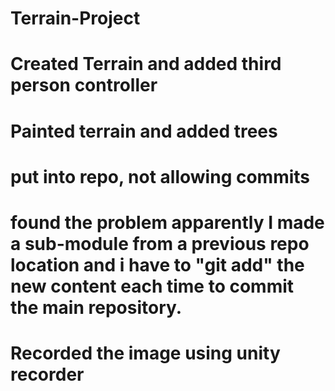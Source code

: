 # Terrain-Project
# Created Terrain and added third person controller
# Painted terrain and added trees
# put into repo, not allowing commits
# found the problem apparently I made a sub-module from a previous repo location and i have to "git add" the new content each time to commit the main repository.
# Recorded the image using unity recorder

 
